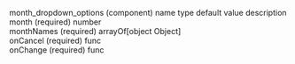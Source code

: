 month_dropdown_options (component)
name	type	default value	description
month (required)	number		
monthNames (required)	arrayOf[object Object]		
onCancel (required)	func		
onChange (required)	func